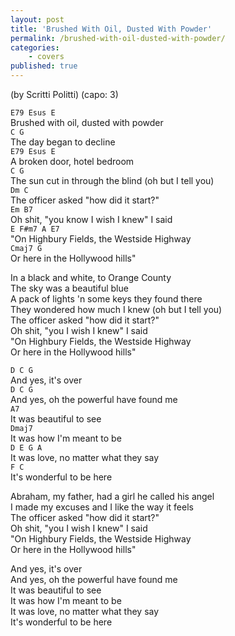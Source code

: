 ```yaml
---
layout: post
title: 'Brushed With Oil, Dusted With Powder'
permalink: /brushed-with-oil-dusted-with-powder/
categories: 
    - covers
published: true
---
```


(by Scritti Politti)
(capo: 3)

`E79 Esus E`  
Brushed with oil, dusted with powder  
`C G`  
The day began to decline  
`E79 Esus E`  
A broken door, hotel bedroom  
`C G`  
The sun cut in through the blind (oh but I tell you)  
`Dm C`  
The officer asked "how did it start?"  
`Em B7`  
Oh shit, "you know I wish I knew" I said  
`E F#m7 A E7`  
"On Highbury Fields, the Westside Highway  
`Cmaj7 G`  
Or here in the Hollywood hills"

In a black and white, to Orange County  
The sky was a beautiful blue  
A pack of lights 'n some keys they found there  
They wondered how much I knew (oh but I tell you)  
The officer asked "how did it start?"  
Oh shit, "you I wish I knew" I said  
"On Highbury Fields, the Westside Highway  
Or here in the Hollywood hills"

`D C G`  
And yes, it's over  
`D C G`  
And yes, oh the powerful have found me  
`A7`  
It was beautiful to see  
`Dmaj7`  
It was how I'm meant to be  
`D E G A`  
It was love, no matter what they say  
`F C`  
It's wonderful to be here

Abraham, my father, had a girl he called his angel  
I made my excuses and I like the way it feels  
The officer asked "how did it start?"  
Oh shit, "you I wish I knew" I said  
"On Highbury Fields, the Westside Highway  
Or here in the Hollywood hills"

And yes, it's over  
And yes, oh the powerful have found me  
It was beautiful to see  
It was how I'm meant to be  
It was love, no matter what they say  
It's wonderful to be here
